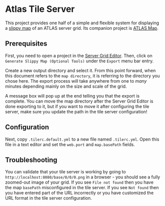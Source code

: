 # Atlas Tile Server

This project provides one half of a simple and flexible system for displaying a [slippy map](https://en.wikipedia.org/wiki/Tiled_web_map) of an ATLAS server grid. Its companion project is [ATLAS Map](https://github.com/ayan4m1/atlas-map).

## Prerequisites

First, you need to open a project in the [Server Grid Editor](https://github.com/GrapeshotGames/ServerGridEditor). Then, click on `Generate Slippy Map (Optional Tools)` under the `Export` menu bar entry.

Create a new output directory and select it. From this point forward, when this document refers to the `map directory`, it is referring to the directory you chose here. The export process will take anywhere from one to _many_ minutes depending mainly on the size and scale of the grid.

A message box will pop up at the end telling you that the export is complete. You can move the map directory after the Server Grid Editor is done exporting to it, but if you want to move it after configuring the tile server, make sure you update the path in the tile server configuration!

## Configuration

Next, copy `.tilerc.default.yml` to a new file named `.tilerc.yml`. Open this file in a text editor and set the `web.port` and `map.basePath` fields.

## Troubleshooting

You can validate that your tile server is working by going to `http://localhost:8080/base/0/0/0.png` in a browser - you should see a fully zoomed-out image of your grid. If you see `File not found` then you have the map `basePath` misconfigured in the tile server. If you see `Not found` then you have entered part of the URL incorrectly or you have customized the URL format in the tile server configuration.
